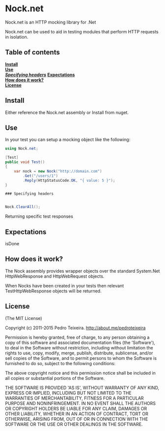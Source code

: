 # Nock.net

Nock.net is an HTTP mocking library for .Net

Nock.net can be used to aid in testing modules that perform HTTP requests in isolation.

## Table of contents

**[Install](#install)**  
**[Use](#use)**  
***[Specifying headers](#specifying-headers)***
**[Expectations](#expectations)**  
**[How does it work?](#how-does-it-work)**  
**[License](#license)**  


## Install

Either reference the Nock.net assembly or Install from nuget.

## Use

In your test you can setup a mocking object like the following:

```c#
using Nock.net;

[Test]
public void Test()
{
    var nock = new Nock("http://domain.com")
        .Get("/users/1")
        .Reply(HttpStatusCode.OK, "{ value: 5 }");
}

### Specifying headers

```

```c#

Nock.ClearAll();

```

Returning specific test responses

## Expectations

isDone

## How does it work?

The Nock assembly provides wrapper objects over the standard System.Net HttpWebResponse and HttpWebRequest objects.

When Nocks have been created in your tests then relevant TestHttpWebResponse objects will be returned.

## License

(The MIT License)

Copyright (c) 2011-2015 Pedro Teixeira. http://about.me/pedroteixeira

Permission is hereby granted, free of charge, to any person obtaining a copy of this software and associated documentation files (the 'Software'), to deal in the Software without restriction, including without limitation the rights to use, copy, modify, merge, publish, distribute, sublicense, and/or sell copies of the Software, and to permit persons to whom the Software is furnished to do so, subject to the following conditions:

The above copyright notice and this permission notice shall be included in all copies or substantial portions of the Software.

THE SOFTWARE IS PROVIDED 'AS IS', WITHOUT WARRANTY OF ANY KIND, EXPRESS OR IMPLIED, INCLUDING BUT NOT LIMITED TO THE WARRANTIES OF MERCHANTABILITY, FITNESS FOR A PARTICULAR PURPOSE AND NONINFRINGEMENT. IN NO EVENT SHALL THE AUTHORS OR COPYRIGHT HOLDERS BE LIABLE FOR ANY CLAIM, DAMAGES OR OTHER LIABILITY, WHETHER IN AN ACTION OF CONTRACT, TORT OR OTHERWISE, ARISING FROM, OUT OF OR IN CONNECTION WITH THE SOFTWARE OR THE USE OR OTHER DEALINGS IN THE SOFTWARE.
